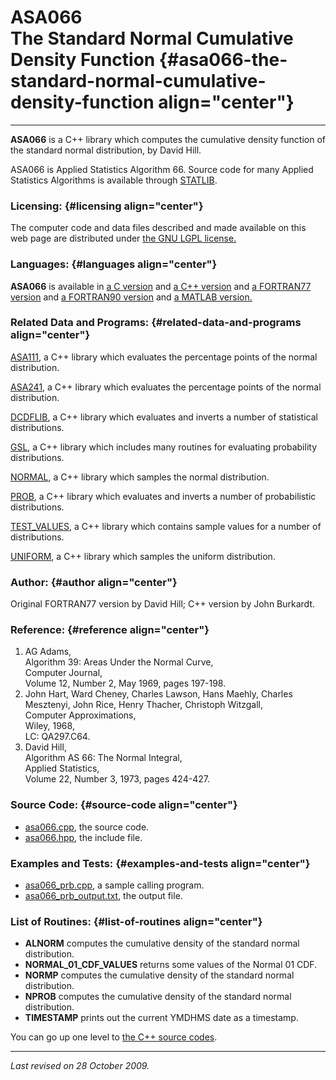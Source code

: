 ASA066\
The Standard Normal Cumulative Density Function {#asa066-the-standard-normal-cumulative-density-function align="center"}
===============================================

------------------------------------------------------------------------

**ASA066** is a C++ library which computes the cumulative density
function of the standard normal distribution, by David Hill.

ASA066 is Applied Statistics Algorithm 66. Source code for many Applied
Statistics Algorithms is available through
[STATLIB](http://lib.stat.cmu.edu/apstat).

### Licensing: {#licensing align="center"}

The computer code and data files described and made available on this
web page are distributed under [the GNU LGPL
license.](../../txt/gnu_lgpl.txt)

### Languages: {#languages align="center"}

**ASA066** is available in [a C version](../../c_src/asa066/asa066.html)
and [a C++ version](../../cpp_src/asa066/asa066.html) and [a FORTRAN77
version](../../f77_src/asa066/asa066.html) and [a FORTRAN90
version](../../f_src/asa066/asa066.html) and [a MATLAB
version.](../../m_src/asa066/asa066.html)

### Related Data and Programs: {#related-data-and-programs align="center"}

[ASA111](../../cpp_src/asa111/asa111.html), a C++ library which
evaluates the percentage points of the normal distribution.

[ASA241](../../cpp_src/asa241/asa241.html), a C++ library which
evaluates the percentage points of the normal distribution.

[DCDFLIB](../../cpp_src/dcdflib/dcdflib.html), a C++ library which
evaluates and inverts a number of statistical distributions.

[GSL](../../cpp_src/gsl/gsl.html), a C++ library which includes many
routines for evaluating probability distributions.

[NORMAL](../../cpp_src/normal/normal.html), a C++ library which samples
the normal distribution.

[PROB](../../cpp_src/prob/prob.html), a C++ library which evaluates and
inverts a number of probabilistic distributions.

[TEST\_VALUES](../../cpp_src/test_values/test_values.html), a C++
library which contains sample values for a number of distributions.

[UNIFORM](../../cpp_src/uniform/uniform.html), a C++ library which
samples the uniform distribution.

### Author: {#author align="center"}

Original FORTRAN77 version by David Hill; C++ version by John Burkardt.

### Reference: {#reference align="center"}

1.  AG Adams,\
    Algorithm 39: Areas Under the Normal Curve,\
    Computer Journal,\
    Volume 12, Number 2, May 1969, pages 197-198.
2.  John Hart, Ward Cheney, Charles Lawson, Hans Maehly, Charles
    Mesztenyi, John Rice, Henry Thacher, Christoph Witzgall,\
    Computer Approximations,\
    Wiley, 1968,\
    LC: QA297.C64.
3.  David Hill,\
    Algorithm AS 66: The Normal Integral,\
    Applied Statistics,\
    Volume 22, Number 3, 1973, pages 424-427.

### Source Code: {#source-code align="center"}

-   [asa066.cpp](asa066.cpp), the source code.
-   [asa066.hpp](asa066.hpp), the include file.

### Examples and Tests: {#examples-and-tests align="center"}

-   [asa066\_prb.cpp](asa066_prb.cpp), a sample calling program.
-   [asa066\_prb\_output.txt](asa066_prb_output.txt), the output file.

### List of Routines: {#list-of-routines align="center"}

-   **ALNORM** computes the cumulative density of the standard normal
    distribution.
-   **NORMAL\_01\_CDF\_VALUES** returns some values of the Normal 01
    CDF.
-   **NORMP** computes the cumulative density of the standard normal
    distribution.
-   **NPROB** computes the cumulative density of the standard normal
    distribution.
-   **TIMESTAMP** prints out the current YMDHMS date as a timestamp.

You can go up one level to [the C++ source codes](../cpp_src.html).

------------------------------------------------------------------------

*Last revised on 28 October 2009.*
